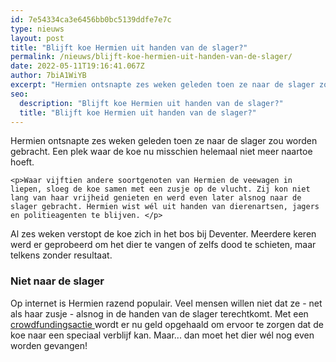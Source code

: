 ```yaml
---
id: 7e54334ca3e6456bb0bc5139ddfe7e7c
type: nieuws
layout: post
title: "Blijft koe Hermien uit handen van de slager?"
permalink: /nieuws/blijft-koe-hermien-uit-handen-van-de-slager/
date: 2022-05-11T19:16:41.067Z
author: 7biA1WiYB
excerpt: "Hermien ontsnapte zes weken geleden toen ze naar de slager zou worden gebracht. Een plek waar de koe nu misschien helemaal niet meer naartoe hoeft.  "
seo:
  description: "Blijft koe Hermien uit handen van de slager?"
  title: "Blijft koe Hermien uit handen van de slager?"
---
```

Hermien ontsnapte zes weken geleden toen ze naar de slager zou worden gebracht. Een plek waar de koe nu misschien helemaal niet meer naartoe hoeft.  

    <p>Waar vijftien andere soortgenoten van Hermien de veewagen in liepen, sloeg de koe samen met een zusje op de vlucht. Zij kon niet lang van haar vrijheid genieten en werd even later alsnog naar de slager gebracht. Hermien wist wél uit handen van dierenartsen, jagers en politieagenten te blijven. </p>
<p>Al zes weken verstopt de koe zich in het bos bij Deventer. Meerdere keren werd er geprobeerd om het dier te vangen of zelfs dood te schieten, maar telkens zonder resultaat.</p>
<h3>Niet naar de slager</h3>
<p>Op internet is Hermien razend populair. Veel mensen willen niet dat ze - net als haar zusje - alsnog in de handen van de slager terechtkomt. Met een <a href="https://www.doneeractie.nl/laat-koe-hermien-leven/-16433" target="_blank">crowdfundingsactie </a>wordt er nu geld opgehaald om ervoor te zorgen dat de koe naar een speciaal verblijf kan. Maar... dan moet het dier wél nog even worden gevangen!</p>  
